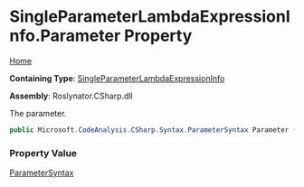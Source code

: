 # SingleParameterLambdaExpressionInfo\.Parameter Property

[Home](../../../../../README.md)

**Containing Type**: [SingleParameterLambdaExpressionInfo](../README.md)

**Assembly**: Roslynator\.CSharp\.dll

  
The parameter\.

```csharp
public Microsoft.CodeAnalysis.CSharp.Syntax.ParameterSyntax Parameter { get; }
```

### Property Value

[ParameterSyntax](https://docs.microsoft.com/en-us/dotnet/api/microsoft.codeanalysis.csharp.syntax.parametersyntax)

